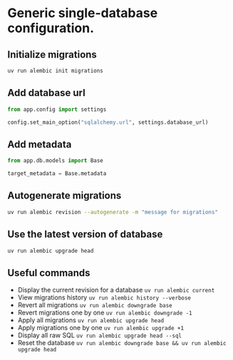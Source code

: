 # Generic single-database configuration.

## Initialize migrations
```bash
uv run alembic init migrations
```

## Add database url
```python
from app.config import settings

config.set_main_option("sqlalchemy.url", settings.database_url)
```

## Add metadata
```python
from app.db.models import Base

target_metadata = Base.metadata
```

## Autogenerate migrations
```bash
uv run alembic revision --autogenerate -m "message for migrations"
```

## Use the latest version of database
```bash
uv run alembic upgrade head
```


## Useful commands
- Display the current revision for a database `uv run alembic current`
- View migrations history `uv run alembic history --verbose`
- Revert all migrations `uv run alembic downgrade base`
- Revert migrations one by one `uv run alembic downgrade -1`
- Apply all migrations `uv run alembic upgrade head`
- Apply migrations one by one `uv run alembic upgrade +1`
- Display all raw SQL `uv run alembic upgrade head --sql`
- Reset the database `uv run alembic downgrade base && uv run alembic upgrade head`